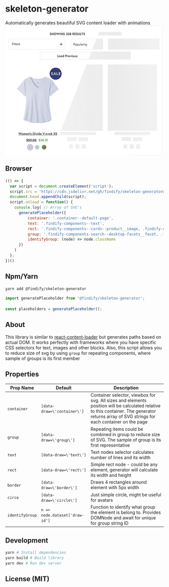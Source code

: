 # skeleton-generator
Automatically generates beautiful SVG content loader with animations
<img src="https://raw.githubusercontent.com/findify/skeleton-generator/master/skeleton-generator.jpg" alt="Content loader" align="center" />

## Browser

```javascript
(() => {
  var script = document.createElement('script');
  script.src = 'https://cdn.jsdelivr.net/gh/findify/skeleton-generator@master/dist/skeleton-generator.umd.js';
  document.head.appendChild(script);
  script.onload = function() {
    console.log( // Array of SVG's
      generatePlaceholder({
          container: '.container--default-page',
          text: '.findify-components--text',
          rect: '.findify-components--cards--product__image, .findify-components--button',
          group: '.findify-components-search--desktop-facets__facet, .findify-components--cards--product',
          identifyGroup: (node) => node.className
      })
    )
  };
})()
```

## Npm/Yarn

```bash
yarn add @findify/skeleton-generator
```

```javascript
import generatePlaceholder from '@findify/skeleton-generator';

const placeholders = generatePlaceholder();
```

## About
This library is similar to [react-content-loader](https://github.com/danilowoz/react-content-loader) but generates paths based on actual DOM. It works perfectly with frameworks where you have specific CSS selectors for text, images and other blocks.
Also, this script allows you to reduce size of svg by using `group` for repeating components, where sample of groups is its first member

## Properties
| Prop Name | Default | Description |
|-----------|---------|-------------|
| `container` | `[data-draw=\'container\']` | Container selector, viewbox for svg. All sizes and elements position will be calculated relative to this container. The generator returns array of SVG strings for each container on the page |
| `group` | `[data-draw=\'group\']` | Repeating items could be combined in group to reduce size of SVG. The sample of group is its first representative |
| `text` | `[data-draw=\'text\']` | Text nodes selector calculates number of lines and its width |
| `rect` | `[data-draw=\'rect\']` | Simple rect node - could be any element, generator will calculate its width and height |
| `border` | `[data-draw=\'border\']` | Draws 4 rectangles around element with 5px width |
| `circe` | `[data-draw=\'circle\']` | Just simple circle, might be useful for avatars |
| `identifyGroup` | `n => node.dataset['draw-id']` | Function to identify what group the element is belong to. Provides DOMNode and await for unique for group string ID | 


## Development 

```bash
yarn # Install dependencies
yarn build # Build library
yarn dev # Run dev server

```

## License (MIT)
